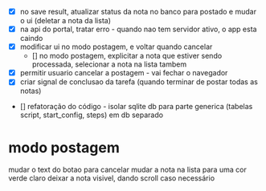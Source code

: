- [x] no save result, atualizar status da nota no banco para postado e mudar o ui (deletar a nota da lista)
- [x] na api do portal, tratar erro - quando nao tem servidor ativo, o app esta caindo
- [x] modificar ui no modo postagem, e voltar quando cancelar
  - [] no modo postagem, explicitar a nota que estiver sendo processada, selecionar a nota na lista tambem
- [x] permitir usuario cancelar a postagem - vai fechar o navegador
- [x] criar signal de conclusao da tarefa (quando terminar de postar todas as notas)
- [] refatoração do código - isolar sqlite db para parte generica (tabelas script, start_config, steps) em db separado

# modo postagem

mudar o text do botao para cancelar
mudar a nota na lista para uma cor verde claro
deixar a nota visivel, dando scroll caso necessário
